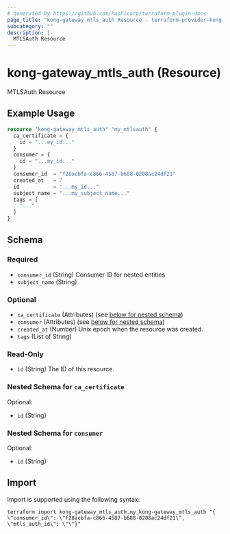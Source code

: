 ```yaml
---
# generated by https://github.com/hashicorp/terraform-plugin-docs
page_title: "kong-gateway_mtls_auth Resource - terraform-provider-kong-gateway"
subcategory: ""
description: |-
  MTLSAuth Resource
---
```


# kong-gateway_mtls_auth (Resource)

MTLSAuth Resource

## Example Usage

```terraform
resource "kong-gateway_mtls_auth" "my_mtlsauth" {
  ca_certificate = {
    id = "...my_id..."
  }
  consumer = {
    id = "...my_id..."
  }
  consumer_id  = "f28acbfa-c866-4587-b688-0208ac24df21"
  created_at   = 7
  id           = "...my_id..."
  subject_name = "...my_subject_name..."
  tags = [
    "..."
  ]
}
```

<!-- schema generated by tfplugindocs -->
## Schema

### Required

- `consumer_id` (String) Consumer ID for nested entities
- `subject_name` (String)

### Optional

- `ca_certificate` (Attributes) (see [below for nested schema](#nestedatt--ca_certificate))
- `consumer` (Attributes) (see [below for nested schema](#nestedatt--consumer))
- `created_at` (Number) Unix epoch when the resource was created.
- `tags` (List of String)

### Read-Only

- `id` (String) The ID of this resource.

<a id="nestedatt--ca_certificate"></a>
### Nested Schema for `ca_certificate`

Optional:

- `id` (String)


<a id="nestedatt--consumer"></a>
### Nested Schema for `consumer`

Optional:

- `id` (String)

## Import

Import is supported using the following syntax:

```shell
terraform import kong-gateway_mtls_auth.my_kong-gateway_mtls_auth "{ \"consumer_id\": \"f28acbfa-c866-4587-b688-0208ac24df21\",  \"mtls_auth_id\": \"\"}"
```
